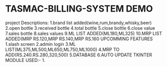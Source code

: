 # TASMAC-BILLING-SYSTEM DEMO
project Descriptions:
1.brand list added(wine,rum,brandy,whisky,beer)
2.open bottle
3.received bottle
4.total bottle
5.close bottle
6.close value
7.sales bottle
8.sales values
9.ML LIST ADDED(ML180,ML325)
10.MRP LIST ADDED(MRP RS.120,MRP RS.140,MRP RS.160
UPCOMMING FEATURES
1.slash screen
2.admin login
3.ML LIST(ML375,ML500,ML650,ML750,ML1000)
4.MRP TO ADD(RS.240.RS.280,320,500)
5.DATABASE
6.AUTO UPDATE
TKINTER MODULE USED:-
1.
